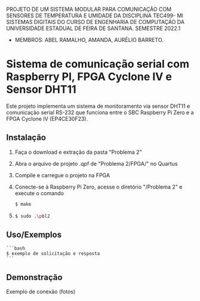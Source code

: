 PROJETO DE UM SISTEMA MODULAR PARA COMUNICAÇÃO COM SENSORES DE TEMPERATURA E UMIDADE DA DISCIPLINA TEC499- MI SISTEMAS DIGITAIS DO CURSO DE ENGENHARIA DE COMPUTAÇÃO 
DA UNIVERSIDADE ESTADUAL DE FEIRA DE SANTANA. SEMESTRE 2022.1
- MEMBROS: ABEL RAMALHO, AMANDA, AURÉLIO BARRETO.

# Sistema de comunicação serial com  Raspberry PI, FPGA Cyclone IV e Sensor DHT11

Este projeto implementa um sistema de monitoramento via sensor DHT11 e comunicação serial RS-232 que funciona entre o SBC Raspberry Pi Zero e a FPGA Cyclone IV (EP4CE30F23).

## Instalação

1. Faça o download e extração da pasta "Problema 2"
2. Abra o arquivo de projeto .qpf de "Problema 2/FPGA/" no Quartus
3. Compile e carregue o projeto na FPGA
4. Conecte-se à Raspberry Pi Zero, acesse o diretório "/Problema 2" e execute o comando

    ```bash
    $ make
    ```
5. 
    ```bash
    $ sudo .\pbl2
    ```
    
## Uso/Exemplos

    ```bash
    $ exemplo de solicitação e resposta 
    ```


## Demonstração

Exemplo de conexão (fotos)

